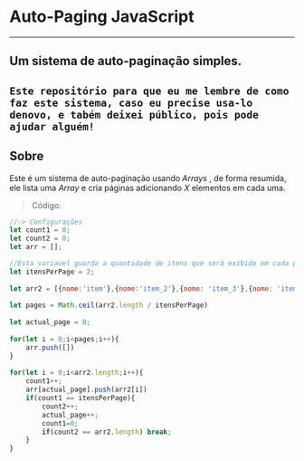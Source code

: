 # Auto-Paging JavaScript

---
Um sistema de auto-paginação simples.
---
`Este repositório para que eu me lembre de como faz este sistema, caso eu precise usa-lo denovo, e tabém deixei público, pois pode ajudar alguém!`
---

## Sobre
Este é um sistema de auto-paginação usando *Arrays* , de forma resumida, ele lista uma *Array* e cria páginas adicionando *X* elementos em cada uma.

> Código:

```javascript
//-> Configurações
let count1 = 0;
let count2 = 0;
let arr = [];

//Esta variavel guarda a quantidade de itens que será exibido em cada página!
let itensPerPage = 2;
    
let arr2 = [{nome:'item'},{nome:'item_2'},{nome: 'item_3'},{nome: 'item_4'},{nome: 'item_5'}];
    
let pages = Math.ceil(arr2.length / itensPerPage)
    
let actual_page = 0;
    
for(let i = 0;i<pages;i++){
    arr.push([])
}
    
for(let i = 0;i<arr2.length;i++){
    count1++;
    arr[actual_page].push(arr2[i])
    if(count1 == itensPerPage){
        count2++;
        actual_page++;
        count1=0;
        if(count2 == arr2.length) break;
    }
}
```
